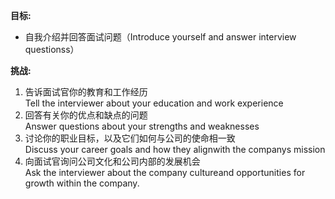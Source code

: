 **目标:**
- 自我介绍并回答面试问题（Introduce yourself and answer interview questionss）

**挑战:**
1. 告诉面试官你的教育和工作经历  
    Tell the interviewer about your education and work experience
2. 回答有关你的优点和缺点的问题  
    Answer questions about your strengths and weaknesses
3. 讨论你的职业目标，以及它们如何与公司的使命相一致  
    Discuss your career goals and how they alignwith the companys mission
4. 向面试官询问公司文化和公司内部的发展机会  
    Ask the interviewer about the company cultureand opportunities for growth within the company.    